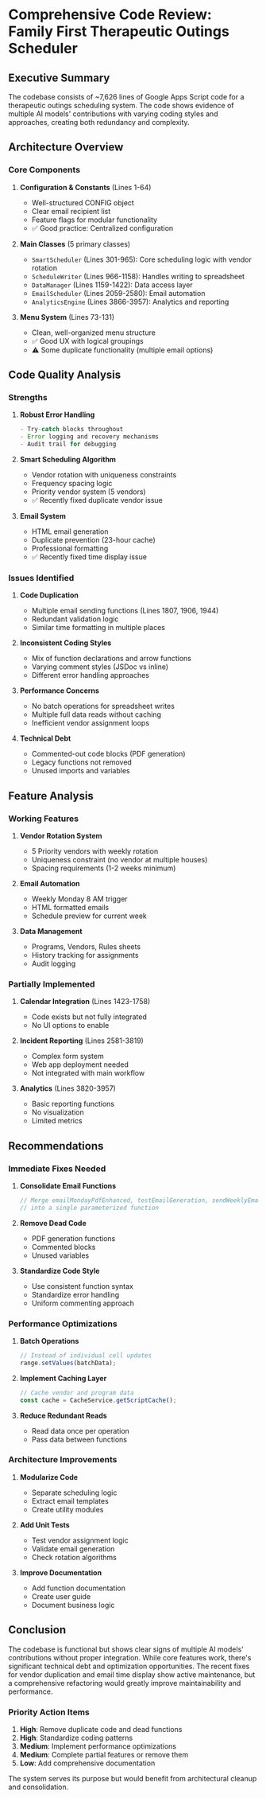 # Comprehensive Code Review: Family First Therapeutic Outings Scheduler

## Executive Summary

The codebase consists of ~7,626 lines of Google Apps Script code for a therapeutic outings scheduling system. The code shows evidence of multiple AI models' contributions with varying coding styles and approaches, creating both redundancy and complexity.

## Architecture Overview

### Core Components

1. **Configuration & Constants** (Lines 1-64)
   - Well-structured CONFIG object
   - Clear email recipient list
   - Feature flags for modular functionality
   - ✅ Good practice: Centralized configuration

2. **Main Classes** (5 primary classes)
   - `SmartScheduler` (Lines 301-965): Core scheduling logic with vendor rotation
   - `ScheduleWriter` (Lines 966-1158): Handles writing to spreadsheet
   - `DataManager` (Lines 1159-1422): Data access layer
   - `EmailScheduler` (Lines 2059-2580): Email automation
   - `AnalyticsEngine` (Lines 3866-3957): Analytics and reporting

3. **Menu System** (Lines 73-131)
   - Clean, well-organized menu structure
   - ✅ Good UX with logical groupings
   - ⚠️ Some duplicate functionality (multiple email options)

## Code Quality Analysis

### Strengths

1. **Robust Error Handling**
   ```javascript
   - Try-catch blocks throughout
   - Error logging and recovery mechanisms
   - Audit trail for debugging
   ```

2. **Smart Scheduling Algorithm**
   - Vendor rotation with uniqueness constraints
   - Frequency spacing logic
   - Priority vendor system (5 vendors)
   - ✅ Recently fixed duplicate vendor issue

3. **Email System**
   - HTML email generation
   - Duplicate prevention (23-hour cache)
   - Professional formatting
   - ✅ Recently fixed time display issue

### Issues Identified

1. **Code Duplication**
   - Multiple email sending functions (Lines 1807, 1906, 1944)
   - Redundant validation logic
   - Similar time formatting in multiple places

2. **Inconsistent Coding Styles**
   - Mix of function declarations and arrow functions
   - Varying comment styles (JSDoc vs inline)
   - Different error handling approaches

3. **Performance Concerns**
   - No batch operations for spreadsheet writes
   - Multiple full data reads without caching
   - Inefficient vendor assignment loops

4. **Technical Debt**
   - Commented-out code blocks (PDF generation)
   - Legacy functions not removed
   - Unused imports and variables

## Feature Analysis

### Working Features

1. **Vendor Rotation System**
   - 5 Priority vendors with weekly rotation
   - Uniqueness constraint (no vendor at multiple houses)
   - Spacing requirements (1-2 weeks minimum)

2. **Email Automation**
   - Weekly Monday 8 AM trigger
   - HTML formatted emails
   - Schedule preview for current week

3. **Data Management**
   - Programs, Vendors, Rules sheets
   - History tracking for assignments
   - Audit logging

### Partially Implemented

1. **Calendar Integration** (Lines 1423-1758)
   - Code exists but not fully integrated
   - No UI options to enable

2. **Incident Reporting** (Lines 2581-3819)
   - Complex form system
   - Web app deployment needed
   - Not integrated with main workflow

3. **Analytics** (Lines 3820-3957)
   - Basic reporting functions
   - No visualization
   - Limited metrics

## Recommendations

### Immediate Fixes Needed

1. **Consolidate Email Functions**
   ```javascript
   // Merge emailMondayPdfEnhanced, testEmailGeneration, sendWeeklyEmailNow
   // into a single parameterized function
   ```

2. **Remove Dead Code**
   - PDF generation functions
   - Commented blocks
   - Unused variables

3. **Standardize Code Style**
   - Use consistent function syntax
   - Standardize error handling
   - Uniform commenting approach

### Performance Optimizations

1. **Batch Operations**
   ```javascript
   // Instead of individual cell updates
   range.setValues(batchData);
   ```

2. **Implement Caching Layer**
   ```javascript
   // Cache vendor and program data
   const cache = CacheService.getScriptCache();
   ```

3. **Reduce Redundant Reads**
   - Read data once per operation
   - Pass data between functions

### Architecture Improvements

1. **Modularize Code**
   - Separate scheduling logic
   - Extract email templates
   - Create utility modules

2. **Add Unit Tests**
   - Test vendor assignment logic
   - Validate email generation
   - Check rotation algorithms

3. **Improve Documentation**
   - Add function documentation
   - Create user guide
   - Document business logic

## Conclusion

The codebase is functional but shows clear signs of multiple AI models' contributions without proper integration. While core features work, there's significant technical debt and optimization opportunities. The recent fixes for vendor duplication and email time display show active maintenance, but a comprehensive refactoring would greatly improve maintainability and performance.

### Priority Action Items

1. **High**: Remove duplicate code and dead functions
2. **High**: Standardize coding patterns
3. **Medium**: Implement performance optimizations
4. **Medium**: Complete partial features or remove them
5. **Low**: Add comprehensive documentation

The system serves its purpose but would benefit from architectural cleanup and consolidation.
